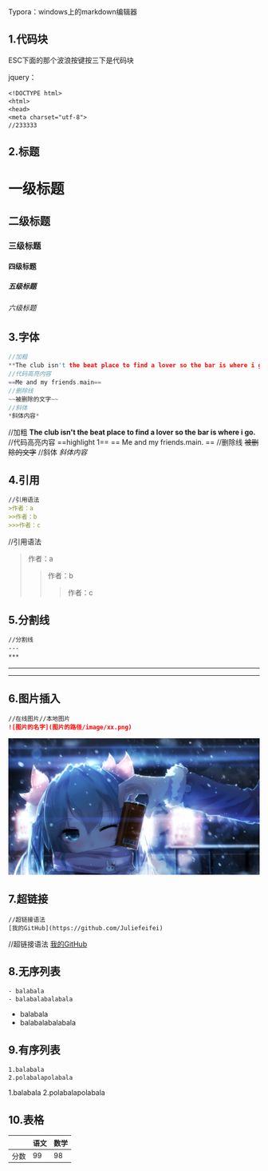 Typora：windows上的markdown编辑器

## 1.代码块
ESC下面的那个波浪按键按三下是代码块

jquery：
```jQuery
<!DOCTYPE html>
<html>
<head>
<meta charset="utf-8">
//233333
```

## 2.标题
# 一级标题
## 二级标题
### 三级标题
#### 四级标题
##### 五级标题
###### 六级标题

## 3.字体
```c
//加粗
**The club isn't the beat place to find a lover so the bar is where i go.**
//代码高亮内容
==Me and my friends.main==
//删除线
~~被删除的文字~~
//斜体
*斜体内容*
```
//加粗
**The club isn't the beat place to find a lover so the bar is where i go.**
//代码高亮内容
==highlight 1==
== Me and my friends.main. ==
//删除线
~~被删除的文字~~
//斜体
*斜体内容*

## 4.引用
```markdown
//引用语法
>作者：a
>>作者：b
>>>作者：c
```

//引用语法
>作者：a
>>作者：b
>>>作者：c

## 5.分割线
```markdown
//分割线
---
***
```
---
***

## 6.图片插入
```markdown
//在线图片//本地图片
![图片的名字](图片的路径/image/xx.png)
```
![图片实例王老吉](image/王老吉.jpg)

## 7.超链接
```
//超链接语法
[我的GitHub](https://github.com/Juliefeifei)
```
//超链接语法
[我的GitHub](https://github.com/Juliefeifei)

## 8.无序列表
```
- balabala
- balabalabalabala
```
- balabala
- balabalabalabala


## 9.有序列表
```
1.balabala
2.polabalapolabala
```
1.balabala
2.polabalapolabala

## 10.表格
|  | 语文 | 数学 |
| ---- | ---- | ---- |
| 分数 | 99 | 98 |


